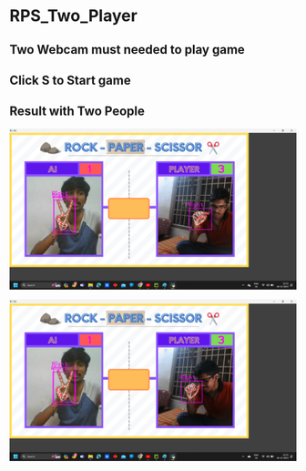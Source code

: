 # RPS_Two_Player
## Two Webcam must needed to play game
## Click S to Start game
## Result with Two People 
![Results](Pic1.png)

![Results](Pic2.png)

